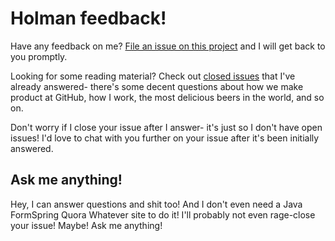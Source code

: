 # Holman feedback!

Have any feedback on me? [File an issue on this
project](https://github.com/holman/feedback/issues/new) and I will get back to
you promptly.

Looking for some reading material? Check out [closed
issues](https://github.com/holman/feedback/issues?sort=created&direction=desc&state=closed&page=1)
that I've already answered- there's some decent questions about how we make
product at GitHub, how I work, the most delicious beers in the world, and so
on.

Don't worry if I close your issue after I answer- it's just so I don't have
open issues! I'd love to chat with you further on your issue after it's been
initially answered.

## Ask me anything!

Hey, I can answer questions and shit too! And I don't even need a Java
FormSpring Quora Whatever site to do it! I'll probably not even rage-close your
issue! Maybe! Ask me anything!

